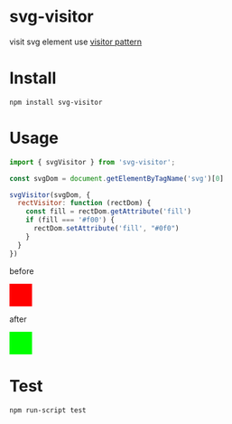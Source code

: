 # svg-visitor

visit svg element use [visitor pattern](https://en.wikipedia.org/wiki/Visitor_pattern)


# Install
```shell
npm install svg-visitor
```
# Usage
```javascript
import { svgVisitor } from 'svg-visitor';

const svgDom = document.getElementByTagName('svg')[0]

svgVisitor(svgDom, {
  rectVisitor: function (rectDom) {
    const fill = rectDom.getAttribute('fill')
    if (fill === '#f00') {
      rectDom.setAttribute('fill', "#0f0")
    }
  }
})
```

before

<svg xmlns="http://www.w3.org/2000/svg" xmlns:xlink="http://www.w3.org/1999/xlink" version="1.1" baseProfile="full" width="40" height="40" >
<rect width="40" height="40" x="0" y="0" id="0" fill="#f00"></rect>
</svg>

after

<svg xmlns="http://www.w3.org/2000/svg" xmlns:xlink="http://www.w3.org/1999/xlink" version="1.1" baseProfile="full" width="40" height="40" >
<rect width="40" height="40" x="0" y="0" id="0" fill="#0f0"></rect>
</svg>

# Test

```shell
npm run-script test
```